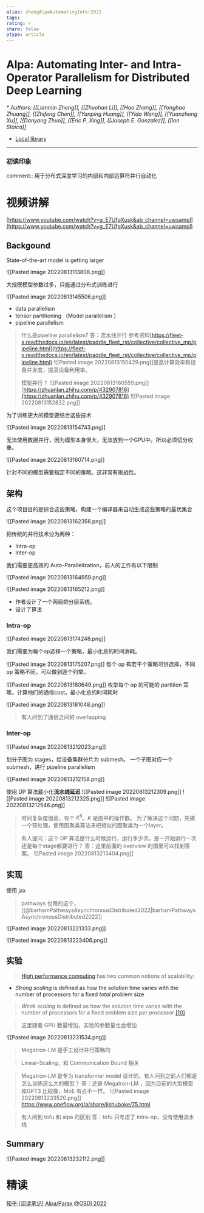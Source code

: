 ```yaml
---
alias: zhengAlpaAutomatingInter2022
tags: 
rating: ⭐
share: false
ptype: article
---
```


# Alpa: Automating Inter- and Intra-Operator Parallelism for Distributed Deep Learning
<cite>* Authors: [[Lianmin Zheng]], [[Zhuohan Li]], [[Hao Zhang]], [[Yonghao Zhuang]], [[Zhifeng Chen]], [[Yanping Huang]], [[Yida Wang]], [[Yuanzhong Xu]], [[Danyang Zhuo]], [[Eric P. Xing]], [[Joseph E. Gonzalez]], [[Ion Stoica]]</cite>


* [Local library](zotero://select/items/1_IYCWLURG)

***

### 初读印象

comment:: 用于分布式深度学习的内部和内部运算符并行自动化

# 视频讲解

[https://www.youtube.com/watch?v=g_E7UfpXusk&ab_channel=uwsampl](https://www.youtube.com/watch?v=g_E7UfpXusk&ab_channel=uwsampl)

## Backgound

State-of-the-art model is getting larger

![[Pasted image 20220813113808.png]]

大规模模型参数过多，只能通过分布式训练进行

![[Pasted image 20220813145506.png]]

+ data parallelism
+ tensor partitioning （Model parallelism ）
+ pipeline parallelism 

> 什么是pipeline parallelism?
> 答：流水线并行
> 参考资料[https://fleet-x.readthedocs.io/en/latest/paddle_fleet_rst/collective/collective_mp/pipeline.html](https://fleet-x.readthedocs.io/en/latest/paddle_fleet_rst/collective/collective_mp/pipeline.html)
>![[Pasted image 20220813150429.png]]提高计算效率和设备并发度，提高设备利用率。
>
> 模型并行？
> ![[Pasted image 20220813160559.png]]
> [https://zhuanlan.zhihu.com/p/432907816](https://zhuanlan.zhihu.com/p/432907816)
> ![[Pasted image 20220813152832.png]]

为了训练更大的模型要结合这些技术

![[Pasted image 20220813154743.png]]

无法使用数据并行，因为模型本身很大，无法放到一个GPU中。所以必须切分权重。

![[Pasted image 20220813160714.png]]

针对不同的模型需要指定不同的策略。这非常有挑战性。

## 架构

这个项目目的是综合这些策略，构建一个编译器来自动生成这些策略的最优集合

![[Pasted image 20220813162356.png]]

把传统的并行技术分为两种：
+ Intra-op
+ Inter-op

我们需要更高效的 Auto-Parallelization，前人的工作有以下限制

![[Pasted image 20220813164959.png]]

 ![[Pasted image 20220813165212.png]]

+ 作者设计了一个两层的分层系统。
+ 设计了算法

### Intra-op

![[Pasted image 20220813174248.png]]

我们需要为每个op选择一个策略，最小化总的时间消耗。

![[Pasted image 20220813175207.png]]
每个 op 有若干个策略可供选择，不同 op 策略不同，可以做到逐个列举。

![[Pasted image 20220813180649.png]]
枚举每个 op 的可能的 partition 策略，计算他们的通信cost，最小化总的时间耗时

![[Pasted image 20220813181048.png]]

> 有人问到了通信之间的 overlapping

### Inter-op 

![[Pasted image 20220813212023.png]]

划分子图为 stages，给设备集群分片为 submesh。
一个子图对应一个submesh，进行 pipeline parallelism 

![[Pasted image 20220813212158.png]]

使用 DP 算法最小化**流水线延迟**
![[Pasted image 20220813212309.png]]
![[Pasted image 20220813212325.png]]
![[Pasted image 20220813212546.png]]

> 时间复杂度很高，有个 $K^5$。$K$ 是图中的操作数。
> 为了解决这个问题，先做一个预处理，使用图聚类算法来吧相似的图聚类为一个layer。

> 有人提问：这个 DP 算法是什么时候运行，运行多少次，是一开始运行一次还是每个stage都要进行？
> 答：这里前面的 overview 的图里可以找到答案。
> ![[Pasted image 20220813213404.png]]

## 实现

使用 jax
> pathways 也用的这个， [[@barhamPathwaysAsynchronousDistributed2022|barhamPathwaysAsynchronousDistributed2022]]

![[Pasted image 20220813221333.png]]

![[Pasted image 20220813223406.png]]

## 实验

>[High performance computing](https://en.wikipedia.org/wiki/High_performance_computing "High performance computing") has two common notions of scalability:
  + _Strong scaling_ is defined as how the solution time varies with the number of processors for a fixed _total_ problem size 
  > _Weak scaling_ is defined as how the solution time varies with the number of processors for a fixed problem size _per processor_.[[10]](https://en.wikipedia.org/wiki/Scalability#cite_note-10)

> 这里随着 GPU 数量增加，实验的参数量也会增加

![[Pasted image 20220813231534.png]]

> Megatron-LM 是手工设计并行策略的

> Linear-Scaling，和 Communication Bound 相关

> Megatron-LM 是专为 transformer model 设计的，有人问到之前人们都是怎么训练这么大的模型？
> 答：还是 Megatron-LM ，因为目前的大型模型和GPT3 比较像，MoE 有点不一样。
> ![[Pasted image 20220813233520.png]]
> https://www.oneflow.org/a/share/jishuboke/75.html

> 有人问到 tofu 和 alpa 的区别
> 答：tofu 只考虑了 intra-op，没有使用流水线
## Summary

![[Pasted image 20220813232112.png]]

# 精读

[知乎:[阅读笔记] Alpa/Parax @OSDI 2022](https://zhuanlan.zhihu.com/p/521211578)

